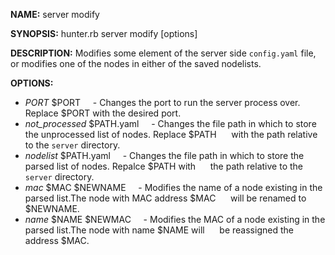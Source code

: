 **NAME:** 
server modify

**SYNOPSIS:**
hunter.rb server modify [options]

**DESCRIPTION:**
Modifies some element of the server side `config.yaml` file, or modifies one of the nodes in
either of the saved nodelists.

**OPTIONS:**
- *PORT* $PORT
&nbsp;&nbsp;&nbsp;&nbsp;- Changes the port to run the server process over. Replace $PORT with the desired port.
- *not_processed* $PATH.yaml
&nbsp;&nbsp;&nbsp;&nbsp;- Changes the file path in which to store the unprocessed list of nodes. Replace $PATH
&nbsp;&nbsp;&nbsp;&nbsp;  with the path relative to the `server` directory.
- *nodelist* $PATH.yaml
&nbsp;&nbsp;&nbsp;&nbsp;- Changes the file path in which to store the parsed list of nodes. Repalce $PATH with
&nbsp;&nbsp;&nbsp;&nbsp;  the path relative to the `server` directory.
- *mac* $MAC $NEWNAME
&nbsp;&nbsp;&nbsp;&nbsp;- Modifies the name of a node existing in the parsed list.The node with MAC address $MAC
&nbsp;&nbsp;&nbsp;&nbsp;  will be renamed to $NEWNAME.
- *name* $NAME $NEWMAC
&nbsp;&nbsp;&nbsp;&nbsp;- Modifies the MAC of a node existing in the parsed list.The node with name $NAME will
&nbsp;&nbsp;&nbsp;&nbsp;  be reassigned the address $MAC.
